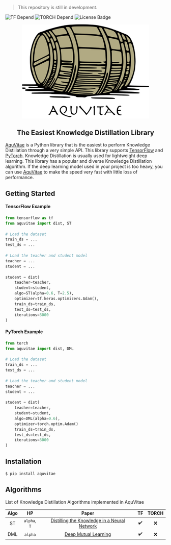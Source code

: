 > This repository is still in development.

![TF Depend](https://img.shields.io/badge/TensorFlow-2.1-orange) ![TORCH Depend](https://img.shields.io/badge/pytorch-1.5.1-blue) ![License Badge](https://img.shields.io/badge/license-MIT-green)<br>

<p align="center">
  <img width="400" src="./assets/logo.png">
</p>

<h2 align=center>The Easiest Knowledge Distillation Library</h2>

[AquVitae](https://github.com/aquvitae/aquvitae) is a Python library that is the easiest to perform Knowledge Distillation through a very simple API. This library supports [TensorFlow](https://github.com/tensorflow/tensorflow) and [PyTorch](https://github.com/pytorch/pytorch). Knowledge Distillation is usually used for lightweight deep learning. This library has a popular and diverse Knowledge Distillation algorithm. If the deep learning model used in your project is too heavy, you can use [AquVitae](https://github.com/aquvitae/aquvitae) to make the speed very fast with little loss of performance.

## Getting Started

#### TensorFlow Example
```python
from tensorflow as tf
from aquvitae import dist, ST

# Load the dataset
train_ds = ...
test_ds = ...

# Load the teacher and student model
teacher = ...
student = ...

student = dist(
    teacher=teacher,
    student=student,
    algo=ST(alpha=0.6, T=2.5),
    optimizer=tf.keras.optimizers.Adam(),
    train_ds=train_ds,
    test_ds=test_ds,
    iterations=3000
)
```

#### PyTorch Example
```python
from torch
from aquvitae import dist, DML

# Load the dataset
train_ds = ...
test_ds = ...

# Load the teacher and student model
teacher = ...
student = ...

student = dist(
    teacher=teacher,
    student=student,
    algo=DML(alpha=0.6),
    optimizer=torch.optim.Adam()
    train_ds=train_ds,
    test_ds=test_ds,
    iterations=3000
)
```

## Installation

```bash
$ pip install aquvitae
```

## Algorithms

List of Knowledge Distillation Algorithms implemented in AquVitae

| Algo | HP | Paper | TF | TORCH |
|:---:|:---:|:---:|:---:|:---:|
| ST | `alpha`, `T` | [Distilling the Knowledge in a Neural Network](https://arxiv.org/pdf/1503.02531.pdf) | ✔️ | ❌ |
| DML | `alpha` | [Deep Mutual Learning](https://arxiv.org/pdf/1706.00384.pdf) | ✔️ | ❌ |

